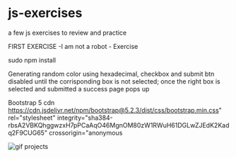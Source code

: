 # js-exercises
a few js exercises to review and practice 

FIRST EXERCISE
<underline>-I am not a robot - Exercise</underline>

sudo npm install

Generating random color using hexadecimal, checkbox and submit btn disabled until the corrisponding box is not selected; once the right box is selected and submitted a success page pops up

Bootstrap 5 cdn
https://cdn.jsdelivr.net/npm/bootstrap@5.2.3/dist/css/bootstrap.min.css" rel="stylesheet" integrity="sha384-rbsA2VBKQhggwzxH7pPCaAqO46MgnOM80zW1RWuH61DGLwZJEdK2Kadq2F9CUG65" crossorigin="anonymous

![gif projects](https://user-images.githubusercontent.com/107396314/211949466-7e93a947-d489-4f4c-ac32-71f94830e24f.gif)
